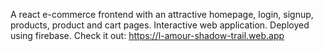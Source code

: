 A react e-commerce frontend with an attractive homepage, login, signup, products, product and cart pages.
Interactive web application.
Deployed using firebase. Check it out: https://l-amour-shadow-trail.web.app
